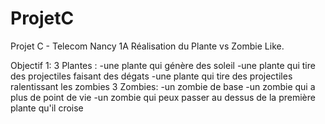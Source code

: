 # ProjetC
Projet C - Telecom Nancy 1A
Réalisation du Plante vs Zombie Like.

Objectif 1:
3 Plantes :
	-une plante qui génère des soleil
	-une plante qui tire des projectiles faisant des dégats
	-une plante qui tire des projectiles ralentissant les zombies
3 Zombies:
	-un zombie de base
	-un zombie qui a plus de point de vie
	-un zombie qui peux passer au dessus de la première plante qu'il croise

